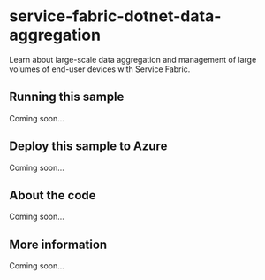 # service-fabric-dotnet-data-aggregation
Learn about large-scale data aggregation and management of large volumes of end-user devices with Service Fabric.
## Running this sample
Coming soon...
## Deploy this sample to Azure
Coming soon...
## About the code
Coming soon...
## More information
Coming soon...